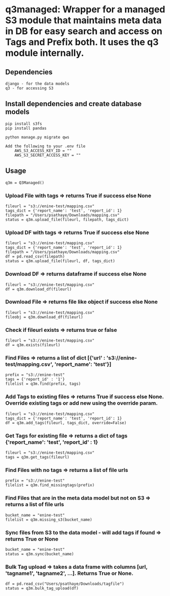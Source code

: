 # q3managed: Wrapper for a managed S3 module that maintains meta data in DB for easy search and access on Tags and Prefix both. It uses the q3 module internally.

## Dependencies
```
django - for the data models
q3 - for accessing S3
```
## Install dependencies and create database models
```
pip install s3fs
pip install pandas

python manage.py migrate qws 

Add the following to your .env file
    AWS_S3_ACCESS_KEY_ID = ""
    AWS_S3_SECRET_ACCESS_KEY = ""
```

## Usage
```
q3m = Q3Managed()
```

### Upload File with tags => returns True if success else None
```
fileurl = "s3://enine-test/mapping.csv"
tags_dict = {'report_name': 'test', 'report_id': 1}
filepath = "/Users/psathaye/Downloads/mapping.csv"
status = q3m.upload_file(fileurl, filepath, tags_dict)
```

### Upload DF with tags => returns True if success else None
```
fileurl = "s3://enine-test/mapping.csv"
tags_dict = {'report_name': 'test', 'report_id': 1}
filepath = "/Users/psathaye/Downloads/mapping.csv"
df = pd.read_csv(filepath)
status = q3m.upload_file(fileurl, df, tags_dict)
```

### Download DF => returns dataframe if success else None
```
fileurl = "s3://enine-test/mapping.csv"
df = q3m.download_df(fileurl)
```

### Download File => returns file like object if success else None
```
fileurl = "s3://enine-test/mapping.csv"
fileobj = q3m.download_df(fileurl)
```

### Check if fileurl exists => returns true or false
```
fileurl = "s3://enine-test/mapping.csv"
df = q3m.exists(fileurl)
```

### Find Files => returns a list of dict [{'url' : 's3://enine-test/mapping.csv', 'report_name': 'test'}]
```
prefix = "s3://enine-test"
tags = {'report_id' : '1'}
filelist = q3m.find(prefix, tags)
```

### Add Tags to existing files => returns True if success else None. Override existing tags or add new using the override param.
```
fileurl = "s3://enine-test/mapping.csv"
tags_dict = {'report_name': 'test', 'report_id': 1}
df = q3m.add_tags(fileurl, tags_dict, override=False)
```

### Get Tags for existing file => returns a dict of tags {'report_name': 'test', 'report_id' : 1} 
```
fileurl = "s3://enine-test/mapping.csv"
tags = q3m.get_tags(fileurl)
```

### Find Files with no tags => returns a list of file urls
```
prefix = "s3://enine-test"
filelist = q3m.find_missingtags(prefix)
```

### Find Files that are in the meta data model but not on S3 => returns a list of file urls
```
bucket_name = "enine-test"
filelist = q3m.missing_s3(bucket_name)
```

### Sync files from S3 to the data model - will add tags if found => returns True or None
```
bucket_name = "enine-test"
status = q3m.sync(bucket_name)
```

### Bulk Tag upload => takes a data frame with columns [url, 'tagname1', 'tagname2', ...]. Returns True or None.
```
df = pd.read_csv("Users/psathaye/Downloads/tagfile")
status = q3m.bulk_tag_upload(df)
```